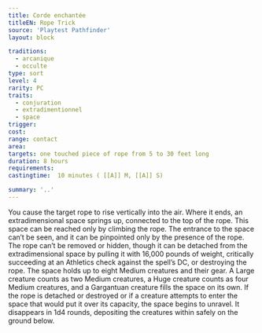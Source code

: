 ```yaml
---
title: Corde enchantée
titleEN: Rope Trick
source: 'Playtest Pathfinder'
layout: block

traditions:
  - arcanique
  - occulte
type: sort
level: 4
rarity: PC
traits:
  - conjuration
  - extradimentionnel
  - space
trigger: 
cost: 
range: contact
area: 
targets: one touched piece of rope from 5 to 30 feet long
duration: 8 hours
requirements: 
castingtime:  10 minutes ( [[A]] M, [[A]] S)

summary: '..'
---
```

You cause the target rope to rise vertically into the air. Where it ends, an extradimensional space springs up, connected to the top of the rope. This space can be reached only by climbing the rope. The entrance to the space can’t be seen, and it can be pinpointed only by the presence of the rope. The rope can’t be removed or hidden, though it can be detached from the extradimensional space by pulling it with 16,000 pounds of weight, critically succeeding at an Athletics check against the spell’s DC, or destroying the rope. The space holds up to eight Medium creatures and their gear. A Large creature counts as two Medium creatures, a Huge creature counts as four Medium creatures, and a Gargantuan creature fills the space on its own. If the rope is detached or destroyed or if a creature attempts to enter the space that would put it over its capacity, the space begins to unravel. It disappears in 1d4 rounds, depositing the creatures within safely on the ground below.